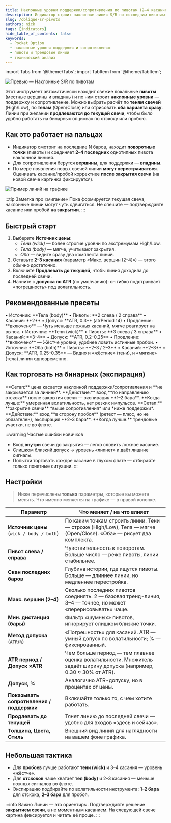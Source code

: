 ```yaml
---
title: Наклонные уровни поддержки/сопротивления по пивотам (2–4 касания) для Pocket Option
description: Индикатор строит наклонные линии S/R по последним пивотам (2–4 точки), умеет работать по теням или телам свечей и автоматически продлевает линии до текущей свечи. Простая настройка для новичков и короткие правила торговли на экспирацию.
slug: /oblique-sr-pivots
authors: nick
tags: [indicators]
hide_table_of_contents: false
keywords:
  - Pocket Option
  - наклонные уровни поддержки и сопротивления
  - пивоты и трендовые линии
  - технический анализ
---
```


import Tabs from '@theme/Tabs';
import TabItem from '@theme/TabItem';

![Превью — Наклонные S/R по пивотам](/img/blog/sloping-lines-prev.png)

Этот инструмент автоматически находит свежие локальные **пивоты** (местные вершины и впадины) и по ним строит **наклонные уровни** — поддержку и сопротивление. Можно выбрать расчёт по **теням свечей** (High/Low), по **телам** (Open/Close) или отрисовать **оба варианта сразу**. Линии при желании **продлеваются до текущей свечи**, чтобы было удобно работать на бинарных опционах по отскоку или пробою.
<!-- truncate -->

## Как это работает на пальцах

- Индикатор смотрит на последние N баров, находит **поворотные точки** (пивоты) и соединяет **2–4 последних** однотипных пивота наклонной линией.  
- Для сопротивления берутся **вершины**, для поддержки — **впадины**.  
- По мере появления новых свечей линии **могут перестраиваться**. Оценивать касание/пробой корректнее **после закрытия свечи** (на новой свече картинка фиксируется).

![Пример линий на графике](/img/blog/sloping-lines.png)

:::tip Заметка про «мигание»
Пока формируется текущая свеча, наклонные линии могут чуть сдвигаться. Не спешите — подтверждайте касание или пробой **на закрытии**.
:::

## Быстрый старт

1. Выберите **Источник цены**:  
   - *Тени (wick)* — более строгие уровни по экстремумам High/Low.  
   - *Тела (body)* — мягче, учитывают закрытия.  
   - *Оба* — видите сразу два комплекта линий.
2. Оставьте **2–3 касания** (параметр «Макс. вершин (2–4)») — этого обычно достаточно.
3. Включите **Продлевать до текущей**, чтобы линия доходила до последней свечи.
4. Начните с **допуска по ATR** (по умолчанию): он гибко подстраивает «погрешность» под волатильность.

## Рекомендованные пресеты

<Tabs groupId="sr-presets" queryString>

<TabItem value="conservative" label="Осторожный старт">
• Источник: **Тела (body)**  
• Пивоты: **2 слева / 2 справа**  
• Касаний: **2**  
• Допуск: **ATR, 0.3** (atrPeriod 14)  
• Продление: **включено**  
— Чуть меньше ложных касаний, мягче реагирует на рынок.
</TabItem>

<TabItem value="breakout" label="Пробои тренда">
• Источник: **Тени (wick)**  
• Пивоты: **3 слева / 3 справа**  
• Касаний: **3–4**  
• Допуск: **ATR, 0.2–0.25**  
• Продление: **включено**  
— Жёстче уровни, удобнее ловить истинные пробои.
</TabItem>

<TabItem value="both" label="Сравнение подходов">
• Источник: **Оба (both)**  
• Пивоты: **2–3 / 2–3**  
• Касаний: **2–3**  
• Допуск: **ATR, 0.25–0.35**  
— Видно и «жёсткие» (тени), и «мягкие» (тела) линии одновременно.
</TabItem>

</Tabs>

## Как торговать на бинарных (экспирация)

<Tabs groupId="bo-how" queryString>

<TabItem value="bounce" label="Отскок от наклонной линии">
**Сетап:** цена касается наклонной поддержки/сопротивления и **не закрывается за линией**.  
**Действие:** вход **по направлению отскока** после закрытия свечи — экспирация **1–2 бара**.  
**Когда лучше:** умеренная волатильность, нет резких импульсов.
</TabItem>

<TabItem value="breakout" label="Пробой линии">
**Сетап:** **закрытие свечи** *выше сопротивления* или *ниже поддержки*.  
**Действие:** вход **в сторону пробоя** (ретест — плюс, но не обязателен), экспирация **2–3 бара**.  
**Когда лучше:** трендовые участки, не во флэте.
</TabItem>

</Tabs>

:::warning Частые ошибки новичков
- Вход **внутри** свечи до закрытия — легко словить ложное касание.  
- Слишком близкий допуск → уровень «липнет» и даёт лишние сигналы.  
- Попытки торговать каждое касание в глухом флэте — отбирайте только понятные ситуации.
:::

## Настройки

> Ниже перечислены **только** параметры, которые вы можете менять. Что именно меняется на графике — в правой колонке.

| Параметр | Что меняет / на что влияет |
|---|---|
| **Источник цены** (`wick / body / both`) | По каким точкам строить линии. Тени — строже (High/Low), Тела — мягче (Open/Close). «Оба» — рисует два комплекта. |
| **Пивот слева / справа** | Чувствительность к поворотам. Больше число — реже пивоты, линии стабильнее. |
| **Скан последних баров** | Глубина истории, где ищутся пивоты. Больше — длиннее линии, но медленнее перестройка. |
| **Макс. вершин (2–4)** | Сколько последних пивотов соединять. 2 — базовая тренд-линия, 3–4 — точнее, но может «перерисовывать» чаще. |
| **Мин. дистанция (бары)** | Фильтр «шумных» пивотов, игнорирует слишком близкие точки. |
| **Метод допуска** (`ATR`/`%`) | «Погрешность» для касаний. ATR — умный допуск по волатильности; % — фиксированный. |
| **ATR период / Допуск ×ATR** | Чем больше период — тем плавнее оценка волатильности. Множитель задаёт ширину допуска (например, 0.30 ≈ 30% от ATR). |
| **Допуск, %** | Аналогично ATR-допуску, но в процентах от цены. |
| **Показывать сопротивления / поддержки** | Включайте только то, с чем хотите работать. |
| **Продлевать до текущей** | Тянет линию до последней свечи — удобно для входов «здесь и сейчас». |
| **Толщина, Цвета, Стиль** | Внешний вид линий для наглядности на вашем фоне графика. |

## Небольшая тактика

- Для **пробоев** лучше работают **тени (wick)** и 3–4 касания — уровень «жёстче».  
- Для **отскоков** чаще хватает **тел (body)** и 2–3 касания — меньше ложных сигналов во флэте.  
- Экспирацию подбирайте по волатильности инструмента: **1–2 бара** для отскока, **2–3 бара** для пробоя.

:::info Важно
Линии — это ориентиры. Подтверждайте решение **закрытием свечи**, а не моментным касанием. На следующей свече картина фиксируется и читать её проще.
:::
